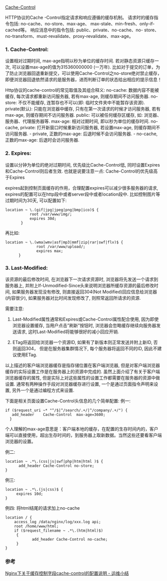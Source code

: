 [Cache-Control](https://developer.mozilla.org/zh-CN/docs/Web/HTTP/Headers/Cache-Control)

HTTP协议的Cache -Control指定请求和响应遵循的缓存机制。
请求时的缓存指令包括: no-cache、no-store、max-age、 max-stale、min-fresh、only-if-cached等。
响应消息中的指令包括: public、private、no-cache、no- store、no-transform、must-revalidate、proxy-revalidate、max-age。

### 1. Cache-Control:
设置相对过期时间, max-age指明以秒为单位的缓存时间. 若对静态资源只缓存一次, 可以设置max-age的值为315360000000 (一万年). 比如对于提交的订单，为了防止浏览器回退重新提交，可以使用Cache-Control之no-store绝对禁止缓存，即便浏览器回退依然请求的是服务器，进而判断订单的状态给出相应的提示信息！

Http协议的cache-control的常见取值及其组合释义:
no-cache: 数据内容不能被缓存, 每次请求都重新访问服务器, 若有max-age, 则缓存期间不访问服务器.
no-store: 不仅不能缓存, 连暂存也不可以(即: 临时文件夹中不能暂存该资源).
private(默认): 只能在浏览器中缓存, 只有在第一次请求的时候才访问服务器, 若有max-age, 则缓存期间不访问服务器.
public: 可以被任何缓存区缓存, 如: 浏览器、服务器、代理服务器等.
max-age: 相对过期时间, 即以秒为单位的缓存时间.
no-cache, private: 打开新窗口时候重新访问服务器, 若设置max-age, 则缓存期间不访问服务器.
    - private, 正数的max-age: 后退时候不会访问服务器.
    - no-cache, 正数的max-age: 后退时会访问服务器.


### 2. Expires:
设置以分钟为单位的绝对过期时间, 优先级比Cache-Control低, 同时设置Expires和Cache-Control则后者生效. 也就是说要注意一点:  Cache-Control的优先级高于Expires

expires起到控制页面缓存的作用，合理配置expires可以减少很多服务器的请求, expires的配置可以在http段中或者server段中或者location段中.  比如控制图片等过期时间为30天, 可以配置如下:
```
location ~ \.(gif|jpg|jpeg|png|bmp|ico)$ {
           root /var/www/img/;
           expires 30d;
       }
```
再比如:
```
location ~ \.(wma|wmv|asf|mp3|mmf|zip|rar|swf|flv)$ {
              root /var/www/upload/;
              expires max;
      }
```

### 3. Last-Modified:
该资源的最后修改时间, 在浏览器下一次请求资源时, 浏览器将先发送一个请求到服务器上, 并附上If-Unmodified-Since头来说明浏览器所缓存资源的最后修改时间, 如果服务器发现没有修改, 则直接返回304(Not Modified)回应信息给浏览器(内容很少), 如果服务器对比时间发现修改了, 则照常返回所请求的资源. 

需要注意:
1) Last-Modified属性通常和Expires或Cache-Control属性配合使用, 因为即使浏览器设置缓存, 当用户点击”刷新”按钮时, 浏览器会忽略缓存继续向服务器发送请求, 这时Last-Modified将能够很好的减小回应开销.

2) ETag将返回给浏览器一个资源ID, 如果有了新版本则正常发送并附上新ID, 否则返回304， 但是在服务器集群情况下, 每个服务器将返回不同的ID, 因此不建议使用ETag.

以上描述的客户端浏览器缓存是指存储位置在客户端浏览器, 但是对客户端浏览器缓存的实际设置工作是在服务器上的资源中完成的. 虽然上面介绍了有关于客户端浏览器缓存的属性, 但是实际上对这些属性的设置工作都需要在服务器的资源中做设置. 通常有两种操作手段对浏览器缓存进行设置, 一个是通过页面指令声明来设置, 另外一个是通过编程方式来设置.

下面是相关页面设置Cache-Control头信息的几个简单配置:
例一:
```
if ($request_uri ~* "^/$|^/search/.+/|^/company/.+/") {
   add_header    Cache-Control  max-age=3600;
  }
```
个人理解的max-age意思是：客户端本地的缓存，在配置的生存时间内的，客户端可以直接使用，超出生存时间的，到服务器上取新数据。当然这些还要看客户端浏览器的设置。

例二:
```
location ~ .*\.(css|js|swf|php|htm|html )$ {
      add_header Cache-Control no-store;
}
```
例三:

```
location ~ .*\.(js|css)$ {
     expires 10d;
}
```

例四: 将html结尾的请求加上no-cache
```
location / {
    access_log /data/nginx/log/xxx.log api;
    root /home/www/html;
    if ($request_filename ~ .*\.(htm|html)$)
     {
            add_header Cache-Control no-cache;
     }
}
```

### 参考
[Nginx下关于缓存控制字段cache-control的配置说明 - 运维小结](https://www.cnblogs.com/kevingrace/p/10459429.html)